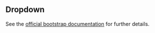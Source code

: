 Dropdown
---

See the 
[official bootstrap documentation](http://v4-alpha.getbootstrap.com/components/dropdowns/)
 for further details.